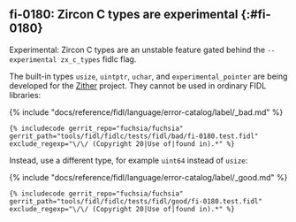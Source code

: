 ## fi-0180: Zircon C types are experimental {:#fi-0180}

Experimental: Zircon C types are an unstable feature gated behind the
`--experimental zx_c_types` fidlc flag.

The built-in types `usize`, `uintptr`, `uchar`, and `experimental_pointer` are
being developed for the [Zither] project. They cannot be used in ordinary FIDL
libraries:

{% include "docs/reference/fidl/language/error-catalog/label/_bad.md" %}

```fidl
{% includecode gerrit_repo="fuchsia/fuchsia" gerrit_path="tools/fidl/fidlc/tests/fidl/bad/fi-0180.test.fidl" exclude_regexp="\/\/ (Copyright 20|Use of|found in).*" %}
```

Instead, use a different type, for example `uint64` instead of `usize`:

{% include "docs/reference/fidl/language/error-catalog/label/_good.md" %}

```fidl
{% includecode gerrit_repo="fuchsia/fuchsia" gerrit_path="tools/fidl/fidlc/tests/fidl/good/fi-0180.test.fidl" exclude_regexp="\/\/ (Copyright 20|Use of|found in).*" %}
```

[Zither]: /zircon/tools/zither/README.md

